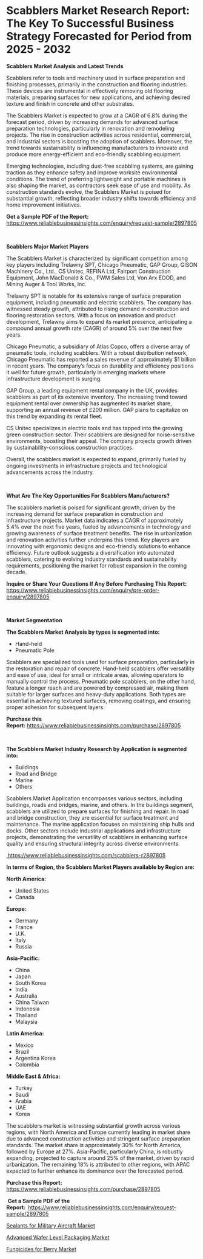 <p><h1>Scabblers Market Research Report: The Key To Successful Business Strategy Forecasted for Period from 2025 - 2032</h1></p><p><strong>Scabblers Market Analysis and Latest Trends</strong></p>
<p><p>Scabblers refer to tools and machinery used in surface preparation and finishing processes, primarily in the construction and flooring industries. These devices are instrumental in effectively removing old flooring materials, preparing surfaces for new applications, and achieving desired texture and finish in concrete and other substrates. </p><p>The Scabblers Market is expected to grow at a CAGR of 6.8% during the forecast period, driven by increasing demands for advanced surface preparation technologies, particularly in renovation and remodeling projects. The rise in construction activities across residential, commercial, and industrial sectors is boosting the adoption of scabblers. Moreover, the trend towards sustainability is influencing manufacturers to innovate and produce more energy-efficient and eco-friendly scabbling equipment.</p><p>Emerging technologies, including dust-free scabbling systems, are gaining traction as they enhance safety and improve worksite environmental conditions. The trend of preferring lightweight and portable machines is also shaping the market, as contractors seek ease of use and mobility. As construction standards evolve, the Scabblers Market is poised for substantial growth, reflecting broader industry shifts towards efficiency and home improvement initiatives.</p></p>
<p><strong>Get a Sample PDF of the Report:&nbsp;</strong> <a href="https://www.reliablebusinessinsights.com/enquiry/request-sample/2897805?utm_campaign=904&utm_medium=2&utm_source=Github&utm_content=ia&utm_term=15032025&utm_id=scabblers">https://www.reliablebusinessinsights.com/enquiry/request-sample/2897805</a></p>
<p>&nbsp;</p>
<p><strong>Scabblers Major Market Players</strong></p>
<p><p>The Scabblers Market is characterized by significant competition among key players including Trelawny SPT, Chicago Pneumatic, GAP Group, GISON Machinery Co., Ltd., CS Unitec, REFINA Ltd, Fairport Construction Equipment, John MacDonald & Co., PWM Sales Ltd, Von Arx EOOD, and Mining Auger & Tool Works, Inc. </p><p>Trelawny SPT is notable for its extensive range of surface preparation equipment, including pneumatic and electric scabblers. The company has witnessed steady growth, attributed to rising demand in construction and flooring restoration sectors. With a focus on innovation and product development, Trelawny aims to expand its market presence, anticipating a compound annual growth rate (CAGR) of around 5% over the next five years.</p><p>Chicago Pneumatic, a subsidiary of Atlas Copco, offers a diverse array of pneumatic tools, including scabblers. With a robust distribution network, Chicago Pneumatic has reported a sales revenue of approximately $1 billion in recent years. The company’s focus on durability and efficiency positions it well for future growth, particularly in emerging markets where infrastructure development is surging.</p><p>GAP Group, a leading equipment rental company in the UK, provides scabblers as part of its extensive inventory. The increasing trend toward equipment rental over ownership has augmented its market share, supporting an annual revenue of £200 million. GAP plans to capitalize on this trend by expanding its rental fleet.</p><p>CS Unitec specializes in electric tools and has tapped into the growing green construction sector. Their scabblers are designed for noise-sensitive environments, boosting their appeal. The company projects growth driven by sustainability-conscious construction practices.</p><p>Overall, the scabblers market is expected to expand, primarily fueled by ongoing investments in infrastructure projects and technological advancements across the industry.</p></p>
<p>&nbsp;</p>
<p><strong>What Are The Key Opportunities For Scabblers Manufacturers?</strong></p>
<p><p>The scabblers market is poised for significant growth, driven by the increasing demand for surface preparation in construction and infrastructure projects. Market data indicates a CAGR of approximately 5.4% over the next five years, fueled by advancements in technology and growing awareness of surface treatment benefits. The rise in urbanization and renovation activities further underpins this trend. Key players are innovating with ergonomic designs and eco-friendly solutions to enhance efficiency. Future outlook suggests a diversification into automated scabblers, catering to evolving industry standards and sustainability requirements, positioning the market for robust expansion in the coming decade.</p></p>
<p><strong>Inquire or Share Your Questions If Any Before Purchasing This Report:</strong> <a href="https://www.reliablebusinessinsights.com/enquiry/pre-order-enquiry/2897805?utm_campaign=904&utm_medium=2&utm_source=Github&utm_content=ia&utm_term=15032025&utm_id=scabblers">https://www.reliablebusinessinsights.com/enquiry/pre-order-enquiry/2897805</a></p>
<p>&nbsp;</p>
<p><strong>Market Segmentation</strong></p>
<p><strong>The Scabblers Market Analysis by types is segmented into:</strong></p>
<p><ul><li>Hand-held</li><li>Pneumatic Pole</li></ul></p>
<p><p>Scabblers are specialized tools used for surface preparation, particularly in the restoration and repair of concrete. Hand-held scabblers offer versatility and ease of use, ideal for small or intricate areas, allowing operators to manually control the process. Pneumatic pole scabblers, on the other hand, feature a longer reach and are powered by compressed air, making them suitable for larger surfaces and heavy-duty applications. Both types are essential in achieving textured surfaces, removing coatings, and ensuring proper adhesion for subsequent layers.</p></p>
<p><strong>Purchase this Report:&nbsp;</strong><a href="https://www.reliablebusinessinsights.com/purchase/2897805?utm_campaign=904&utm_medium=2&utm_source=Github&utm_content=ia&utm_term=15032025&utm_id=scabblers">https://www.reliablebusinessinsights.com/purchase/2897805</a></p>
<p>&nbsp;</p>
<p><strong>The Scabblers Market Industry Research by Application is segmented into:</strong></p>
<p><ul><li>Buildings</li><li>Road and Bridge</li><li>Marine</li><li>Others</li></ul></p>
<p><p>Scabblers Market Application encompasses various sectors, including buildings, roads and bridges, marine, and others. In the buildings segment, scabblers are utilized to prepare surfaces for finishing and repair. In road and bridge construction, they are essential for surface treatment and maintenance. The marine application focuses on maintaining ship hulls and docks. Other sectors include industrial applications and infrastructure projects, demonstrating the versatility of scabblers in enhancing surface quality and ensuring structural integrity across diverse environments.</p></p>
<p><a href="https://www.reliablebusinessinsights.com/scabblers-r2897805?utm_campaign=904&utm_medium=2&utm_source=Github&utm_content=ia&utm_term=15032025&utm_id=scabblers">&nbsp;https://www.reliablebusinessinsights.com/scabblers-r2897805</a></p>
<p><strong>In terms of Region, the Scabblers Market Players available by Region are:</strong></p>
<p>
    <p> <strong> North America: </strong>
        <ul>
            <li>United States</li>
            <li>Canada</li>
        </ul>
        </p> 
    <p> <strong> Europe: </strong>
        <ul>
            <li>Germany</li>
            <li>France</li>
            <li>U.K.</li>
            <li>Italy</li>
            <li>Russia</li>
        </ul>
        </p> 
    <p> <strong> Asia-Pacific: </strong>
        <ul>
            <li>China</li>
            <li>Japan</li>
            <li>South Korea</li>
            <li>India</li>
            <li>Australia</li>
            <li>China Taiwan</li>
            <li>Indonesia</li>
            <li>Thailand</li>
            <li>Malaysia</li>
        </ul>
        </p> 
    <p> <strong> Latin America: </strong>
        <ul>
            <li>Mexico</li>
            <li>Brazil</li>
            <li>Argentina Korea</li>
            <li>Colombia</li>
        </ul>
        </p> 
    <p> <strong> Middle East & Africa: </strong>
        <ul>
            <li>Turkey</li>
            <li>Saudi</li>
            <li>Arabia</li>
            <li>UAE</li>
            <li>Korea</li>
        </ul>
    </p>
    </p>
<p><p>The scabblers market is witnessing substantial growth across various regions, with North America and Europe currently leading in market share due to advanced construction activities and stringent surface preparation standards. The market share is approximately 30% for North America, followed by Europe at 27%. Asia-Pacific, particularly China, is robustly expanding, projected to capture around 25% of the market, driven by rapid urbanization. The remaining 18% is attributed to other regions, with APAC expected to further enhance its dominance over the forecasted period.</p></p>
<p><strong>Purchase this Report: </strong><a href="https://www.reliablebusinessinsights.com/purchase/2897805?utm_campaign=904&utm_medium=2&utm_source=Github&utm_content=ia&utm_term=15032025&utm_id=scabblers">https://www.reliablebusinessinsights.com/purchase/2897805</a></p>
<p>&nbsp;<strong>Get a Sample PDF of the Report:&nbsp;&nbsp;</strong><a href="https://www.reliablebusinessinsights.com/enquiry/request-sample/2897805?utm_campaign=904&utm_medium=2&utm_source=Github&utm_content=ia&utm_term=15032025&utm_id=scabblers">https://www.reliablebusinessinsights.com/enquiry/request-sample/2897805</a></p>
<p><strong></strong></p>
<p><p><a href="https://github.com/palenjeppecd/Market-Research-Report-List-1/blob/main/sealants-for-military-aircraft-market.md?utm_campaign=904&utm_medium=2&utm_source=Github&utm_content=ia&utm_term=15032025&utm_id=scabblers">Sealants for Military Aircraft Market</a></p><p><a href="https://github.com/kovasovitzzg/Market-Research-Report-List-1/blob/main/advanced-wafer-level-packaging-market.md?utm_campaign=904&utm_medium=2&utm_source=Github&utm_content=ia&utm_term=15032025&utm_id=scabblers">Advanced Wafer Level Packaging Market</a></p><p><a href="https://github.com/raaschadonle/Market-Research-Report-List-1/blob/main/fungicides-for-berry-market.md?utm_campaign=904&utm_medium=2&utm_source=Github&utm_content=ia&utm_term=15032025&utm_id=scabblers">Fungicides for Berry Market</a></p></p>